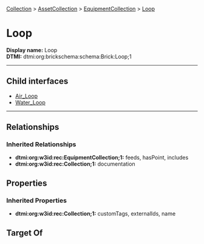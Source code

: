 [Collection](../../../Collection.md) > [AssetCollection](../../AssetCollection.md) > [EquipmentCollection](../EquipmentCollection.md) > [Loop](#)
# Loop

**Display name:** Loop<br />
**DTMI:** dtmi:org:brickschema:schema:Brick:Loop;1

---


## Child interfaces
* [Air_Loop](Air_Loop.md)
* [Water_Loop](Water_Loop/Water_Loop.md)

---
## Relationships
### Inherited Relationships
* **dtmi:org:w3id:rec:EquipmentCollection;1:** feeds, hasPoint, includes
* **dtmi:org:w3id:rec:Collection;1:** documentation
## Properties
### Inherited Properties
* **dtmi:org:w3id:rec:Collection;1:** customTags, externalIds, name
## Target Of
